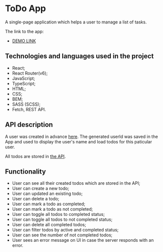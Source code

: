 # ToDo App
A single-page application which helps a user to manage a list of tasks.

The link to the app:
- [DEMO LINK](https://ifuride.github.io/todo_app/)

## Technologies and languages used in the project
- React;
- React Router(v6);
- JavaScript;
- TypeScript;
- HTML;
- CSS;
- BEM;
- SASS (SCSS);
- Fetch, REST API.

## API description
A user was created in advance [here](https://mate-academy.github.io/react_student-registration/). The generated userId was saved in the App and used to display the user's name and load todos for this paticular user.

All todos are stored in [the API](https://mate-academy.github.io/fe-students-api/todos).

## Functionality
- User can see all their created todos which are stored in the API;
- User can create a new todo;
- User can updated an existing todo;
- User can delete a todo;
- User can mark a todo as completed;
- User can mark a todo as not completed;
- User can toggle all todos to completed status;
- User can toggle all todos to not completed status;
- User can delete all completed todos;
- User can filter todos by active and completed status;
- User can see the number of not completed todos;
- User sees an error message on UI in case the server responds with an error.
